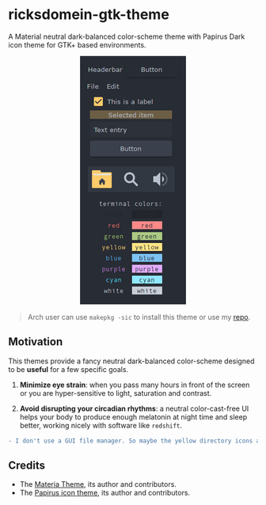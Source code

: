 # ricksdomein-gtk-theme

A Material neutral dark-balanced color-scheme theme with Papirus Dark icon theme for GTK+ based environments.
<p align="center">
  <img src="./preview.png">
</p>


> Arch user can use `makepkg -sic` to install this theme or use my [repo](https://github.com/ricksdomein/ricksdomein-arch-repo).


## Motivation

This themes provide a fancy neutral dark-balanced color-scheme designed to be __useful__ for a few specific goals.

1. __Minimize eye strain__: when you pass many hours in front of the screen or you are hyper-sensitive to light, saturation and contrast.

2. __Avoid disrupting your circadian rhythms__: a neutral color-cast-free UI helps your body to produce enough melatonin at night time and sleep better, working nicely with software like `redshift`.

```diff
- I don't use a GUI file manager. So maybe the yellow directory icons agains the dark background can cause eye strain!
```


## Credits

- The [Materia Theme](https://github.com/nana-4/materia-theme), its author and contributors.
- The [Papirus icon theme](https://github.com/PapirusDevelopmentTeam/papirus-icon-theme), its author and contributors.
